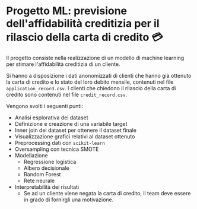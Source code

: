 # Progetto ML: previsione dell'affidabilità creditizia per il rilascio della carta di credito 💳

Il progetto consiste nella realizzazione di un modello di machine learning per stimare l'affidabilità creditizia di un cliente.  

Si hanno a disposizione i dati anonomizzati di clienti che hanno già ottenuto la carta di credito e lo stato del loro debito mensile, contenuti nel file `application_record.csv`. I clienti che chiedono il rilascio della carta di credito sono contenuti nel file `credit_record.csv`.

Vengono svolti i seguenti punti:
* Analisi esplorativa dei dataset
* Definizione e creazione di una variabile target
* Inner join dei dataset per ottenere il dataset finale
* Visualizzazione grafici relativi al dataset ottenuto
* Preprocessing dati con `scikit-learn`
* Oversampling con tecnica SMOTE
* Modellazione
  *   Regressione logistica
  *   Albero decisionale
  *   Random Forest
  *   Rete neurale
* Interpretabilità dei risultati
  * Se ad un cliente viene negata la carta di credito, il team deve essere in grado di fornirgli una motivazione.
